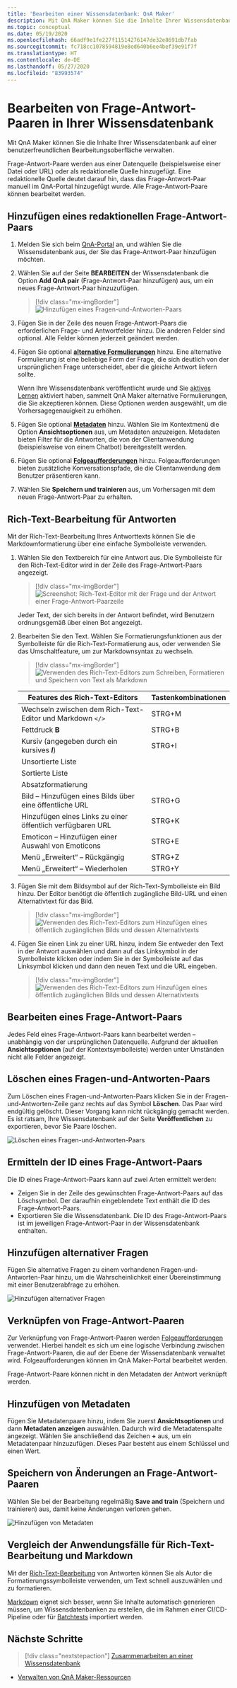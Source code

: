 ```yaml
---
title: 'Bearbeiten einer Wissensdatenbank: QnA Maker'
description: Mit QnA Maker können Sie die Inhalte Ihrer Wissensdatenbank auf einer benutzerfreundlichen Bearbeitungsoberfläche verwalten.
ms.topic: conceptual
ms.date: 05/19/2020
ms.openlocfilehash: 66adf9e1fe227f11514276147de32e8691db7fab
ms.sourcegitcommit: fc718cc1078594819e8ed640b6ee4bef39e91f7f
ms.translationtype: HT
ms.contentlocale: de-DE
ms.lasthandoff: 05/27/2020
ms.locfileid: "83993574"
---
```

# <a name="edit-qna-pairs-in-your-knowledge-base"></a>Bearbeiten von Frage-Antwort-Paaren in Ihrer Wissensdatenbank

Mit QnA Maker können Sie die Inhalte Ihrer Wissensdatenbank auf einer benutzerfreundlichen Bearbeitungsoberfläche verwalten.

Frage-Antwort-Paare werden aus einer Datenquelle (beispielsweise einer Datei oder URL) oder als redaktionelle Quelle hinzugefügt. Eine redaktionelle Quelle deutet darauf hin, dass das Frage-Antwort-Paar manuell im QnA-Portal hinzugefügt wurde. Alle Frage-Antwort-Paare können bearbeitet werden.

<a name="add-an-editorial-qna-set"></a>

## <a name="add-an-editorial-qna-pair"></a>Hinzufügen eines redaktionellen Frage-Antwort-Paars

1. Melden Sie sich beim [QnA-Portal](https://www.qnamaker.ai/) an, und wählen Sie die Wissensdatenbank aus, der Sie das Frage-Antwort-Paar hinzufügen möchten.
1. Wählen Sie auf der Seite **BEARBEITEN** der Wissensdatenbank die Option **Add QnA pair** (Frage-Antwort-Paar hinzufügen) aus, um ein neues Frage-Antwort-Paar hinzuzufügen.

    > [!div class="mx-imgBorder"]
    > ![Hinzufügen eines Fragen-und-Antworten-Paars](../media/qnamaker-how-to-edit-kb/add-qnapair.png)

1. Fügen Sie in der Zeile des neuen Frage-Antwort-Paars die erforderlichen Frage- und Antwortfelder hinzu. Die anderen Felder sind optional. Alle Felder können jederzeit geändert werden.

1. Fügen Sie optional **[alternative Formulierungen](../Quickstarts/add-question-metadata-portal.md#add-additional-alternatively-phrased-questions)** hinzu. Eine alternative Formulierung ist eine beliebige Form der Frage, die sich deutlich von der ursprünglichen Frage unterscheidet, aber die gleiche Antwort liefern sollte.

    Wenn Ihre Wissensdatenbank veröffentlicht wurde und Sie [aktives Lernen](use-active-learning.md) aktiviert haben, sammelt QnA Maker alternative Formulierungen, die Sie akzeptieren können. Diese Optionen werden ausgewählt, um die Vorhersagegenauigkeit zu erhöhen.

1. Fügen Sie optional **[Metadaten](../Quickstarts/add-question-metadata-portal.md#add-metadata-to-filter-the-answers)** hinzu. Wählen Sie im Kontextmenü die Option **Ansichtsoptionen** aus, um Metadaten anzuzeigen. Metadaten bieten Filter für die Antworten, die von der Clientanwendung (beispielsweise von einem Chatbot) bereitgestellt werden.

1. Fügen Sie optional **[Folgeaufforderungen](multiturn-conversation.md)** hinzu. Folgeaufforderungen bieten zusätzliche Konversationspfade, die die Clientanwendung dem Benutzer präsentieren kann.

1. Wählen Sie **Speichern und trainieren** aus, um Vorhersagen mit dem neuen Frage-Antwort-Paar zu erhalten.

## <a name="rich-text-editing-for-answer"></a>Rich-Text-Bearbeitung für Antworten

Mit der Rich-Text-Bearbeitung Ihres Antworttexts können Sie die Markdownformatierung über eine einfache Symbolleiste verwenden.

1. Wählen Sie den Textbereich für eine Antwort aus. Die Symbolleiste für den Rich-Text-Editor wird in der Zeile des Frage-Antwort-Paars angezeigt.

    > [!div class="mx-imgBorder"]
    > ![Screenshot: Rich-Text-Editor mit der Frage und der Antwort einer Frage-Antwort-Paarzeile](../media/qnamaker-how-to-edit-kb/rich-text-control-qna-pair-row.png)

    Jeder Text, der sich bereits in der Antwort befindet, wird Benutzern ordnungsgemäß über einen Bot angezeigt.

1. Bearbeiten Sie den Text. Wählen Sie Formatierungsfunktionen aus der Symbolleiste für die Rich-Text-Formatierung aus, oder verwenden Sie das Umschaltfeature, um zur Markdownsyntax zu wechseln.

    > [!div class="mx-imgBorder"]
    > ![Verwenden des Rich-Text-Editors zum Schreiben, Formatieren und Speichern von Text als Markdown](../media/qnamaker-how-to-edit-kb/rich-text-display-image.png)

    |Features des Rich-Text-Editors|Tastenkombinationen|
    |--|--|
    |Wechseln zwischen dem Rich-Text-Editor und Markdown `</>`|STRG+M|
    |Fettdruck **B**|STRG+B|
    |Kursiv (angegeben durch ein kursives **_I_**)|STRG+I|
    |Unsortierte Liste||
    |Sortierte Liste||
    |Absatzformatierung||
    |Bild – Hinzufügen eines Bilds über eine öffentliche URL|STRG+G|
    |Hinzufügen eines Links zu einer öffentlich verfügbaren URL|STRG+K|
    |Emoticon – Hinzufügen einer Auswahl von Emoticons|STRG+E|
    |Menü „Erweitert“ – Rückgängig|STRG+Z|
    |Menü „Erweitert“ – Wiederholen|STRG+Y|

1. Fügen Sie mit dem Bildsymbol auf der Rich-Text-Symbolleiste ein Bild hinzu. Der Editor benötigt die öffentlich zugängliche Bild-URL und einen Alternativtext für das Bild.


    > [!div class="mx-imgBorder"]
    > ![Verwenden des Rich-Text-Editors zum Hinzufügen eines öffentlich zugänglichen Bilds und dessen Alternativtexts](../media/qnamaker-how-to-edit-kb/add-image-url-alternate-text.png)

1. Fügen Sie einen Link zu einer URL hinzu, indem Sie entweder den Text in der Antwort auswählen und dann auf das Linksymbol in der Symbolleiste klicken oder indem Sie in der Symbolleiste auf das Linksymbol klicken und dann den neuen Text und die URL eingeben.

    > [!div class="mx-imgBorder"]
    > ![Verwenden des Rich-Text-Editors zum Hinzufügen eines öffentlich zugänglichen Bilds und dessen Alternativtexts](../media/qnamaker-how-to-edit-kb/add-link-to-answer-rich-text-editor.png)

## <a name="edit-a-qna-pair"></a>Bearbeiten eines Frage-Antwort-Paars

Jedes Feld eines Frage-Antwort-Paars kann bearbeitet werden – unabhängig von der ursprünglichen Datenquelle. Aufgrund der aktuellen **Ansichtsoptionen** (auf der Kontextsymbolleiste) werden unter Umständen nicht alle Felder angezeigt.

## <a name="delete-a-qna-pair"></a>Löschen eines Fragen-und-Antworten-Paars

Zum Löschen eines Fragen-und-Antworten-Paars klicken Sie in der Fragen-und-Antworten-Zeile ganz rechts auf das Symbol **Löschen**. Das Paar wird endgültig gelöscht. Dieser Vorgang kann nicht rückgängig gemacht werden. Es ist ratsam, Ihre Wissensdatenbank auf der Seite **Veröffentlichen** zu exportieren, bevor Sie Paare löschen.

![Löschen eines Fragen-und-Antworten-Paars](../media/qnamaker-how-to-edit-kb/delete-qnapair.png)

## <a name="find-the-qna-pair-id"></a>Ermitteln der ID eines Frage-Antwort-Paars

Die ID eines Frage-Antwort-Paars kann auf zwei Arten ermittelt werden:

* Zeigen Sie in der Zeile des gewünschten Frage-Antwort-Paars auf das Löschsymbol. Der daraufhin eingeblendete Text enthält die ID des Frage-Antwort-Paars.
* Exportieren Sie die Wissensdatenbank. Die ID des Frage-Antwort-Paars ist im jeweiligen Frage-Antwort-Paar in der Wissensdatenbank enthalten.

## <a name="add-alternate-questions"></a>Hinzufügen alternativer Fragen

Fügen Sie alternative Fragen zu einem vorhandenen Fragen-und-Antworten-Paar hinzu, um die Wahrscheinlichkeit einer Übereinstimmung mit einer Benutzerabfrage zu erhöhen.

![Hinzufügen alternativer Fragen](../media/qnamaker-how-to-edit-kb/add-alternate-question.png)

## <a name="linking-qna-pairs"></a>Verknüpfen von Frage-Antwort-Paaren

Zur Verknüpfung von Frage-Antwort-Paaren werden [Folgeaufforderungen](multiturn-conversation.md) verwendet. Hierbei handelt es sich um eine logische Verbindung zwischen Frage-Antwort-Paaren, die auf der Ebene der Wissensdatenbank verwaltet wird. Folgeaufforderungen können im QnA Maker-Portal bearbeitet werden.

Frage-Antwort-Paare können nicht in den Metadaten der Antwort verknüpft werden.

## <a name="add-metadata"></a>Hinzufügen von Metadaten

Fügen Sie Metadatenpaare hinzu, indem Sie zuerst **Ansichtsoptionen** und dann **Metadaten anzeigen** auswählen. Dadurch wird die Metadatenspalte angezeigt. Wählen Sie anschließend das Zeichen **+** aus, um ein Metadatenpaar hinzuzufügen. Dieses Paar besteht aus einem Schlüssel und einen Wert.

## <a name="save-changes-to-the-qna-pairs"></a>Speichern von Änderungen an Frage-Antwort-Paaren

Wählen Sie bei der Bearbeitung regelmäßig **Save and train** (Speichern und trainieren) aus, damit keine Änderungen verloren gehen.

![Hinzufügen von Metadaten](../media/qnamaker-how-to-edit-kb/add-metadata.png)

## <a name="when-to-use-rich-text-editing-versus-markdown"></a>Vergleich der Anwendungsfälle für Rich-Text-Bearbeitung und Markdown

Mit der [Rich-Text-Bearbeitung](#add-an-editorial-qna-set) von Antworten können Sie als Autor die Formatierungssymbolleiste verwenden, um Text schnell auszuwählen und zu formatieren.

[Markdown](../reference-markdown-format.md) eignet sich besser, wenn Sie Inhalte automatisch generieren müssen, um Wissensdatenbanken zu erstellen, die im Rahmen einer CI/CD-Pipeline oder für [Batchtests](../Quickstarts/batch-testing.md) importiert werden.

## <a name="next-steps"></a>Nächste Schritte

> [!div class="nextstepaction"]
> [Zusammenarbeiten an einer Wissensdatenbank](./collaborate-knowledge-base.md)

* [Verwalten von QnA Maker-Ressourcen](set-up-qnamaker-service-azure.md)
